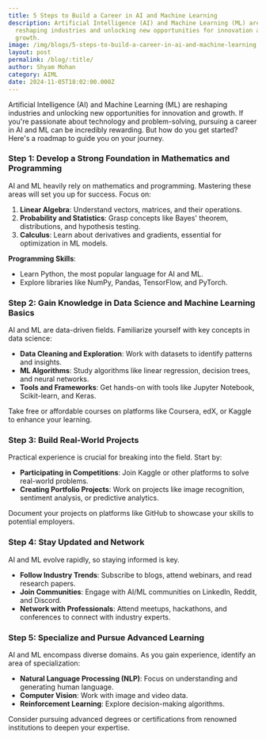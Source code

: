 ```yaml
---
title: 5 Steps to Build a Career in AI and Machine Learning
description: Artificial Intelligence (AI) and Machine Learning (ML) are
  reshaping industries and unlocking new opportunities for innovation and
  growth.
image: /img/blogs/5-steps-to-build-a-career-in-ai-and-machine-learning.webp
layout: post
permalink: /blog/:title/
author: Shyam Mohan
category: AIML
date: 2024-11-05T18:02:00.000Z
---
```


Artificial Intelligence (AI) and Machine Learning (ML) are reshaping industries and unlocking new opportunities for innovation and growth. If you're passionate about technology and problem-solving, pursuing a career in AI and ML can be incredibly rewarding. But how do you get started? Here's a roadmap to guide you on your journey.


### **Step 1: Develop a Strong Foundation in Mathematics and Programming**

AI and ML heavily rely on mathematics and programming. Mastering these areas will set you up for success. Focus on:

1.  **Linear Algebra**: Understand vectors, matrices, and their operations.
2.  **Probability and Statistics**: Grasp concepts like Bayes' theorem, distributions, and hypothesis testing.
3.  **Calculus**: Learn about derivatives and gradients, essential for optimization in ML models.

**Programming Skills**:

-   Learn Python, the most popular language for AI and ML.
-   Explore libraries like NumPy, Pandas, TensorFlow, and PyTorch.


### **Step 2: Gain Knowledge in Data Science and Machine Learning Basics**

AI and ML are data-driven fields. Familiarize yourself with key concepts in data science:

-   **Data Cleaning and Exploration**: Work with datasets to identify patterns and insights.
-   **ML Algorithms**: Study algorithms like linear regression, decision trees, and neural networks.
-   **Tools and Frameworks**: Get hands-on with tools like Jupyter Notebook, Scikit-learn, and Keras.

Take free or affordable courses on platforms like Coursera, edX, or Kaggle to enhance your learning.


### **Step 3: Build Real-World Projects**

Practical experience is crucial for breaking into the field. Start by:

-   **Participating in Competitions**: Join Kaggle or other platforms to solve real-world problems.
-   **Creating Portfolio Projects**: Work on projects like image recognition, sentiment analysis, or predictive analytics.

Document your projects on platforms like GitHub to showcase your skills to potential employers.


### **Step 4: Stay Updated and Network**

AI and ML evolve rapidly, so staying informed is key.

-   **Follow Industry Trends**: Subscribe to blogs, attend webinars, and read research papers.
-   **Join Communities**: Engage with AI/ML communities on LinkedIn, Reddit, and Discord.
-   **Network with Professionals**: Attend meetups, hackathons, and conferences to connect with industry experts.


### **Step 5: Specialize and Pursue Advanced Learning**

AI and ML encompass diverse domains. As you gain experience, identify an area of specialization:

-   **Natural Language Processing (NLP)**: Focus on understanding and generating human language.
-   **Computer Vision**: Work with image and video data.
-   **Reinforcement Learning**: Explore decision-making algorithms.

Consider pursuing advanced degrees or certifications from renowned institutions to deepen your expertise.
